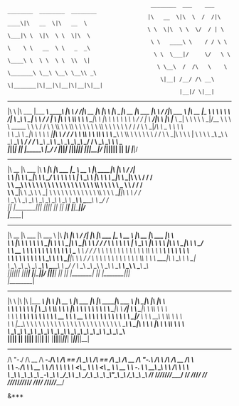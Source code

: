                                                  ________  ___    ___ ________  ________  ________     
                                                |\   __  \|\  \  /  /|\   ____\|\   __  \|\   __  \    
                                                \ \  \|\  \ \  \/  / | \  \___|\ \  \|\  \ \  \|\  \   
                                                 \ \   ____\ \    / / \ \  \    \ \   __  \ \   _  _\  
                                                  \ \  \___|/     \/   \ \  \____\ \  \ \  \ \  \\  \| 
                                                   \ \__\  /  /\   \    \ \_______\ \__\ \__\ \__\\ _\ 
                                                    \|__| /__/ /\ __\    \|_______|\|__|\|__|\|__|\|__|
                                                          |__|/ \|__|                                  

 ___       _______  _________  ________            ___    ___ ________  ___  ___          ________  ________  ________   ___      ___ _______   ________  _________   
|\  \     |\  ___ \|\___   ___\\   ____\          |\  \  /  /|\   __  \|\  \|\  \        |\   ____\|\   __  \|\   ___  \|\  \    /  /|\  ___ \ |\   __  \|\___   ___\ 
\ \  \    \ \   __/\|___ \  \_\ \  \___|_         \ \  \/  / | \  \|\  \ \  \\\  \       \ \  \___|\ \  \|\  \ \  \\ \  \ \  \  /  / | \   __/|\ \  \|\  \|___ \  \_| 
 \ \  \    \ \  \_|/__  \ \  \ \ \_____  \         \ \    / / \ \  \\\  \ \  \\\  \       \ \  \    \ \  \\\  \ \  \\ \  \ \  \/  / / \ \  \_|/_\ \   _  _\   \ \  \  
  \ \  \____\ \  \_|\ \  \ \  \ \|____|\  \         \/  /  /   \ \  \\\  \ \  \\\  \       \ \  \____\ \  \\\  \ \  \\ \  \ \    / /   \ \  \_|\ \ \  \\  \|   \ \  \ 
   \ \_______\ \_______\  \ \__\  ____\_\  \      __/  / /      \ \_______\ \_______\       \ \_______\ \_______\ \__\\ \__\ \__/ /     \ \_______\ \__\\ _\    \ \__\
    \|_______|\|_______|   \|__| |\_________\    |\___/ /        \|_______|\|_______|        \|_______|\|_______|\|__| \|__|\|__|/       \|_______|\|__|\|__|    \|__|
                                 \|_________|    \|___|/                                                                                                              
 ________  ________  ________      ___  ________   _________  ________          ________  ________  ___      ___                                                      
|\   __  \|\   ___ \|\  _____\    |\  \|\   ___  \|\___   ___\\   __  \        |\   ____\|\   ____\|\  \    /  /|                                                     
\ \  \|\  \ \  \_|\ \ \  \__/     \ \  \ \  \\ \  \|___ \  \_\ \  \|\  \       \ \  \___|\ \  \___|\ \  \  /  / /                                                     
 \ \   ____\ \  \ \\ \ \   __\     \ \  \ \  \\ \  \   \ \  \ \ \  \\\  \       \ \  \    \ \_____  \ \  \/  / /                                                      
  \ \  \___|\ \  \_\\ \ \  \_|      \ \  \ \  \\ \  \   \ \  \ \ \  \\\  \       \ \  \____\|____|\  \ \    / /                                                       
   \ \__\    \ \_______\ \__\        \ \__\ \__\\ \__\   \ \__\ \ \_______\       \ \_______\____\_\  \ \__/ /                                                        
    \|__|     \|_______|\|__|         \|__|\|__| \|__|    \|__|  \|_______|        \|_______|\_________\|__|/                                                         
                                                                                            \|_________|                                                              
 ________  ________   ________          ________  ________  ___      ___      ___  ________   _________  ________          ________  ________  ________               
|\   __  \|\   ___  \|\   ___ \        |\   ____\|\   ____\|\  \    /  /|    |\  \|\   ___  \|\___   ___\\   __  \        |\   __  \|\   ___ \|\  _____\              
\ \  \|\  \ \  \\ \  \ \  \_|\ \       \ \  \___|\ \  \___|\ \  \  /  / /    \ \  \ \  \\ \  \|___ \  \_\ \  \|\  \       \ \  \|\  \ \  \_|\ \ \  \__/               
 \ \   __  \ \  \\ \  \ \  \ \\ \       \ \  \    \ \_____  \ \  \/  / /      \ \  \ \  \\ \  \   \ \  \ \ \  \\\  \       \ \   ____\ \  \ \\ \ \   __\              
  \ \  \ \  \ \  \\ \  \ \  \_\\ \       \ \  \____\|____|\  \ \    / /        \ \  \ \  \\ \  \   \ \  \ \ \  \\\  \       \ \  \___|\ \  \_\\ \ \  \_|              
   \ \__\ \__\ \__\\ \__\ \_______\       \ \_______\____\_\  \ \__/ /          \ \__\ \__\\ \__\   \ \__\ \ \_______\       \ \__\    \ \_______\ \__\               
    \|__|\|__|\|__| \|__|\|_______|        \|_______|\_________\|__|/            \|__|\|__| \|__|    \|__|  \|_______|        \|__|     \|_______|\|__|               
                                                    \|_________|                                                                                                      
 ___       __   ___  _________  ___  ___          ________          ________   ___  ________  _______           ________  ___  ___  ___                               
|\  \     |\  \|\  \|\___   ___\\  \|\  \        |\   __  \        |\   ___  \|\  \|\   ____\|\  ___ \         |\   ____\|\  \|\  \|\  \                              
\ \  \    \ \  \ \  \|___ \  \_\ \  \\\  \       \ \  \|\  \       \ \  \\ \  \ \  \ \  \___|\ \   __/|        \ \  \___|\ \  \\\  \ \  \                             
 \ \  \  __\ \  \ \  \   \ \  \ \ \   __  \       \ \   __  \       \ \  \\ \  \ \  \ \  \    \ \  \_|/__       \ \  \  __\ \  \\\  \ \  \                            
  \ \  \|\__\_\  \ \  \   \ \  \ \ \  \ \  \       \ \  \ \  \       \ \  \\ \  \ \  \ \  \____\ \  \_|\ \       \ \  \|\  \ \  \\\  \ \  \                           
   \ \____________\ \__\   \ \__\ \ \__\ \__\       \ \__\ \__\       \ \__\\ \__\ \__\ \_______\ \_______\       \ \_______\ \_______\ \__\                          
    \|____________|\|__|    \|__|  \|__|\|__|        \|__|\|__|        \|__| \|__|\|__|\|_______|\|_______|        \|_______|\|_______|\|__|                          
                                                                                                                                                                      

 __    __  ______  _____   ______       ______  __  __       ______  __  __  ______  __   __  ______         __  ______  ______    
/\ "-./  \/\  __ \/\  __-./\  ___\     /\  == \/\ \_\ \     /\  == \/\ \_\ \/\  __ \/\ "-.\ \/\  ___\       /\ \/\  __ \/\  ___\   
\ \ \-./\ \ \  __ \ \ \/\ \ \  __\     \ \  __<\ \____ \    \ \  __<\ \____ \ \  __ \ \ \-.  \ \  __\      _\_\ \ \ \/\ \ \  __\   
 \ \_\ \ \_\ \_\ \_\ \____-\ \_____\    \ \_____\/\_____\    \ \_\ \_\/\_____\ \_\ \_\ \_\\"\_\ \_____\   /\_____\ \_____\ \_____\ 
  \/_/  \/_/\/_/\/_/\/____/ \/_____/     \/_____/\/_____/     \/_/ /_/\/_____/\/_/\/_/\/_/ \/_/\/_____/   \/_____/\/_____/\/_____/ 
                                                                                                                                   
                                                                                                                                                                      
&***
